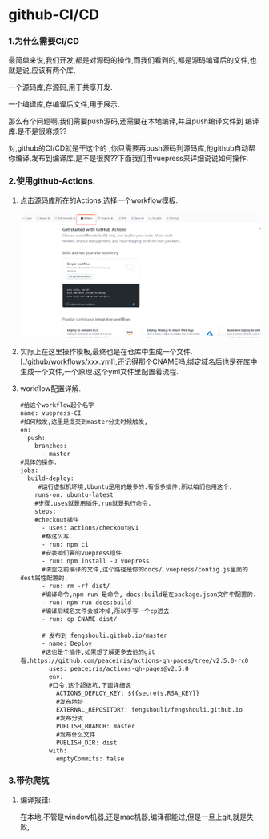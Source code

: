 # github-CI/CD

### 1.为什么需要CI/CD

最简单来说,我们开发,都是对源码的操作,而我们看到的,都是源码编译后的文件,也就是说,应该有两个库,  

一个源码库,存源码,用于共享开发.  

一个编译库,存编译后文件,用于展示.

那么有个问题啊,我们需要push源码,还需要在本地编译,并且push编译文件到 编译库.是不是很麻烦??  

对,github的CI/CD就是干这个的 ,你只需要再push源码到源码库,他github自动帮你编译,发布到编译库,是不是很爽??下面我们用vuepress来详细说说如何操作.

### 2.使用github-Actions.

1. 点击源码库所在的Actions,选择一个workflow模板.

   ![actions](./picture/github-cicd/Actions.png)

2. 实际上在这里操作模板,最终也是在仓库中生成一个文件.[./github/workflows/xxx.yml],还记得那个CNAME吗,绑定域名后也是在库中生成一个文件,一个原理.这个yml文件里配置着流程.

3. workflow配置详解.

   ```shell
   #给这个workflow起个名字
   name: vuepress-CI
   #如何触发,这里是提交到master分支时候触发,
   on:
     push:
       branches:
         - master
   #具体的操作.
   jobs:
     build-deploy:
     	#运行虚拟机环境,Ubuntu是用的最多的.有很多插件,所以咱们也用这个.
       runs-on: ubuntu-latest
       #步骤,uses就是用插件,run就是执行命令.
       steps:
       #checkout插件
         - uses: actions/checkout@v1
         #都这么写.
         - run: npm ci
         #安装咱们要的vuepress组件
         - run: npm install -D vuepress
         #清空之前编译的文件,这个路径是你的docs/.vuepress/config.js里面的dest属性配置的.
         - run: rm -rf dist/
         #编译命令,npm run 是命令, docs:build是在package.json文件中配置的.
         - run: npm run docs:build
         #编译后域名文件会被冲掉,所以手写一个cp进去.
         - run: cp CNAME dist/
   
         # 发布到 fengshouli.github.io/master
         - name: Deploy
         #这也是个插件,如果想了解更多去他的git看.https://github.com/peaceiris/actions-gh-pages/tree/v2.5.0-rc0
           uses: peaceiris/actions-gh-pages@v2.5.0
           env:
           #口令,这个超级坑,下面详细说
             ACTIONS_DEPLOY_KEY: ${{secrets.RSA_KEY}}
             #发布地址
             EXTERNAL_REPOSITORY: fengshouli/fengshouli.github.io
             #发布分支
             PUBLISH_BRANCH: master
             #发布什么文件
             PUBLISH_DIR: dist
           with:
             emptyCommits: false
   
   ```



### 3.带你爬坑

1. 编译报错:

   在本地,不管是window机器,还是mac机器,编译都能过,但是一旦上git,就是失败,